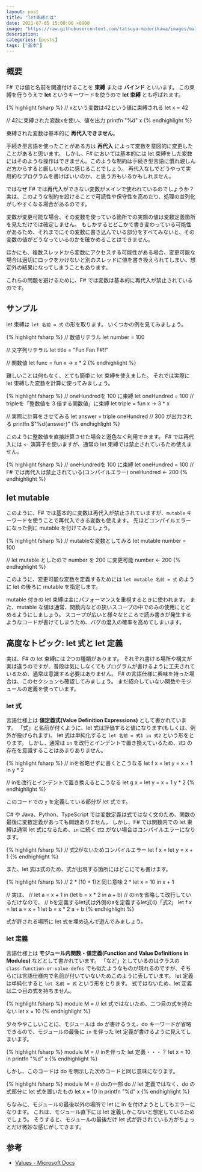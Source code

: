 ```yaml
---
layout: post
title: "let束縛とは"
date: 2021-07-05 15:00:00 +0900
image: "https://raw.githubusercontent.com/tatsuya-midorikawa/images/main/fsdoc-jp/common/fs-octcat.png"
description:
categories: [posts]
tags: ["基本"]
---
```


## 概要

F# では値と名前を関連付けることを **束縛** または **バインド** といいます。
この束縛を行ううえで **let** というキーワードを使うので **let 束縛** とも呼ばれます。

{% highlight fsharp %}
// xという変数は42という値に束縛される
let x = 42

// 42に束縛された変数xを使い、値を出力
printfn "%d" x
{% endhighlight %}

束縛された変数は基本的に **再代入できません**。

手続き型言語を使ったことがある方は **再代入** によって変数を意図的に変更したことがあると思います。
しかし、F# においては基本的には let 束縛をした変数にはそのような操作はできません。このような制約は手続き型言語に慣れ親しんだ方からすると厳しいものに感じることでしょう。
再代入なしでどうやって実用的なプログラムを書けばいいのか、と思う方もいるかもしれません。

ではなぜ F# では再代入ができない変数がメインで使われているのでしょうか？ 実は、このような制約を設けることで可読性や保守性を高めたり、処理の並列化がしやすくなる場合があるのです。

変数が変更可能な場合、その変数を使っている箇所での実際の値は変数定義箇所を見ただけでは確定しません。
もしかするとどこかで書き変わっている可能性があるため、それまでにその変数に書き込んでいる部分をすべてみないと、その変数の値がどうなっているのかを確かめることはできません。

ほかにも、複数スレッドから変数にアクセスする可能性がある場合、変更可能な場合は適切にロックをかけないと別のスレッドに値を書き換えられてしまい、想定外の結果になってしまうこともあります。

これらの問題を避けるために、F# では変数は基本的に再代入が禁止されているのです。

## サンプル

let 束縛は `let 名前 = 式` の形を取ります。
いくつかの例を見てみましょう。

{% highlight fsharp %}
// 数値リテラル
let number = 100

// 文字列リテラル
let title = "Fun Fan F#!!"

// 関数値
let func = fun x -> x * 2
{% endhighlight %}

難しいことは何もなく、とても簡単に let 束縛を使えました。
それでは実際に let 束縛した変数を計算に使ってみましょう。

{% highlight fsharp %}
// oneHundredを 100 に束縛
let oneHundred = 100
// tripleを「整数値を 3 倍する関数値」に束縛
let triple = fun x -> 3 * x

// 実際に計算をさせてみる
let answer = triple oneHundred
// 300 が出力される
printfn $"%d{answer}"
{% endhighlight %}

このように整数値を直接計算させた場合と遜色なく利用できます。
F# では再代入には `<-` 演算子を使いますが、通常の let 束縛では禁止されているため使えません。

{% highlight fsharp %}
// oneHundredを 100 に束縛
let oneHundred = 100
// F# では再代入は禁止されている(コンパイルエラー)
oneHundred <- 200
{% endhighlight %}

## let mutable

このように、F# では基本的に変数は再代入が禁止されていますが、`mutable` キーワードを使うことで再代入できる変数も使えます。
先ほどコンパイルエラーになった例に mutable を付けてみましょう。

{% highlight fsharp %}
// mutableな変数としてみる
let mutable number = 100

// let mutable としたので number を 200 に変更可能
number <- 200
{% endhighlight %}

このように、変更可能な変数を定義するためには `let mutable 名前 = 式` のように let の後ろに mutable を指定します。

mutable 付きの let 束縛は主にパフォーマンスを重視するときに使われます。
また、mutable な値は通常、関数内などの狭いスコープの中でのみの使用にとどめるようにしましょう。
スコープが広いと様々なところで読み書きが発生するようなコードが書けてしまうため、バグの混入の確率を高めてしまいます。

## 高度なトピック: let 式と let 定義

実は、F# の let 束縛には 2つの種類があります。
それぞれ書ける場所や構文が実は違うのですが、普段は気にしなくてもプログラムが書けるように工夫されているため、通常は意識する必要はありません。
F# の言語仕様に興味を持った場合は、このセクションも確認してみましょう。
まだ紹介していない関数やモジュールの定義を使っています。

### let 式

言語仕様上は **値定義式(Value Definition Expressions)** として書かれています。
「式」と名前が付くように、let 式は評価すると値になります(もしくは、例外が投げられます)。
let 式は単純化すると `let 名前 = 式1 in 式2` という形をとります。
しかし、通常は `in` を改行とインデントで置き換えているため、`式2` の存在を意識することはあまりありません。

{% highlight fsharp %}
// inを省略せずに書くとこうなる
let f x =
  let y = x + 1 in y * 2

// inを改行とインデントで置き換えるとこうなる
let g x =
  let y = x + 1
  y * 2
{% endhighlight %}

このコードでの `y` を定義している部分が let 式です。

C# や Java、Python、TypeScript では変数定義は式ではなく文のため、関数の最後に変数定義があっても問題ありません。
しかし、F# では関数内での let 束縛は通常 let 式になるため、`in` に続く `式2` がない場合はコンパイルエラーになります。

{% highlight fsharp %}
// 式2がないためコンパイルエラー
let f x =
  let y = x + 1
{% endhighlight %}

また、let 式は式のため、式が出現する箇所にはどこにでも書けます。

{% highlight fsharp %}
// 2 * (10 + 1)と同じ意味
2 * let x = 10 in x + 1

// 実は、
// let a = x + 1 in (let b = x * 2 in a + b)
// のinを省略して改行しているだけなので、
// bを定義するlet式は外側のaを定義するlet式の「式2」
let f x =
  let a = x + 1
  let b = x * 2
  a + b
{% endhighlight %}

式が許される場所に let 式を埋め込んで遊んでみましょう。

### let 定義

言語仕様上は **モジュール内関数・値定義(Function and Value Definitions in Modules)** などとして書かれています。
「など」としているのはクラスの `class-function-or-value-defns` でも似たようなものが現れるのですが、そちらには言語仕様内で名前が付いていないためこのように表しています。
let 定義は単純化すると `let 名前 = 式` という形をとります。
式ではないため、let 定義は二つ目の式を持ちません。

{% highlight fsharp %}
module M =
  // let 式ではないため、二つ目の式を持たない
  let x = 10
{% endhighlight %}

少々ややこしいことに、モジュールは do が書けるうえ、do キーワードが省略できるので、モジュールの最後に `in` を伴った let 定義が書けるように見えてしまいます。

{% highlight fsharp %}
module M =
  // inを伴った let 定義・・・？
  let x = 10 in printfn "%d" x
{% endhighlight %}

しかし、このコードは do を明示した次のコードと同じ意味になります。

{% highlight fsharp %}
module M =
  // doの一部
  do
    // let 定義ではなく、do の式部分に let 式を置いたもの
    let x = 10 in printfn "%d" x
{% endhighlight %}

ちなみに、モジュールの最後以外の場所で let に in を付けようとしてもエラーになります。
これは、モジュール直下には let 定義しかこないと想定しているためでしょう。
そうすると、モジュールの最後だけ let 式が許されている方がちょっとだけ微妙な感じがしてきます。

## 参考

- [Values - Microsoft Docs](https://docs.microsoft.com/en-us/dotnet/fsharp/language-reference/values/)
